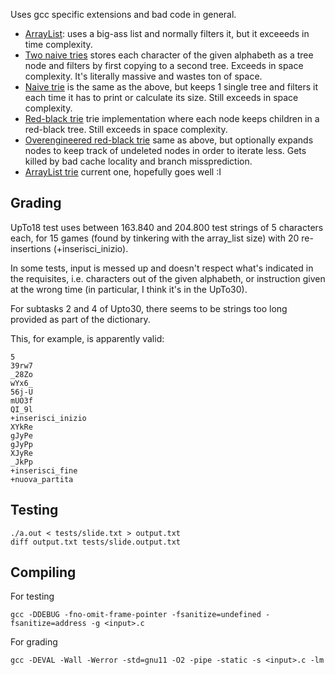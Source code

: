 Uses gcc specific extensions and bad code in general.

- [ArrayList](../c267ccf06c604bd54f5e1df870a4347ee2184fc9/array_list.c): uses a big-ass list and normally filters it, but it exceeeds in time complexity.
- [Two naive tries](../c267ccf06c604bd54f5e1df870a4347ee2184fc9/word_tree.c) stores each character of the given alphabeth as a tree node and filters by first copying to a 
  second tree. Exceeds in space complexity. It's literally massive and wastes ton of space.
- [Naive trie](../c267ccf06c604bd54f5e1df870a4347ee2184fc9/single_word_tree.c) is the same as the above, but keeps 1 single tree and filters it each time it has to
  print or calculate its size. Still exceeds in space complexity. 
- [Red-black trie](../78ad7d16bb684987ad5a8907cd8a8fb2cee8eb5a/single_word_tree_red_black.c) trie implementation where each node keeps children in a red-black tree. Still 
  exceeds in space complexity.
- [Overengineered red-black trie](../cea2dc8d8729fe807d3a8496d40e8a4990ae5d10/single_word_tree_red_black.c) same as above, but optionally expands nodes to keep track of 
  undeleted nodes in order to iterate less. Gets killed by bad cache locality and branch missprediction.
- [ArrayList trie]() current one, hopefully goes well :I

## Grading

UpTo18 test uses between 163.840 and 204.800 test strings of 5 characters each, for 15 games 
(found by tinkering with the array_list size) with 20 re-insertions (+inserisci_inizio).

In some tests, input is messed up and doesn't respect what's indicated in the requisites, i.e. 
characters out of the given alphabeth, or instruction given at the wrong time (in particular, I think it's in the UpTo30).

For subtasks 2 and 4 of Upto30, there seems to be strings too long provided as part of the dictionary.

This, for example, is apparently valid:
```
5
39rw7
_28Zo
wYx6_
56j-U
mUO3f
QI_9l
+inserisci_inizio
XYkRe
gJyPe
gJyPp
XJyRe
_JkPp
+inserisci_fine
+nuova_partita
``` 

## Testing

```
./a.out < tests/slide.txt > output.txt
diff output.txt tests/slide.output.txt
```

## Compiling

For testing

`gcc -DDEBUG -fno-omit-frame-pointer -fsanitize=undefined -fsanitize=address -g <input>.c` 

For grading

`gcc -DEVAL -Wall -Werror -std=gnu11 -O2 -pipe -static -s <input>.c -lm`
